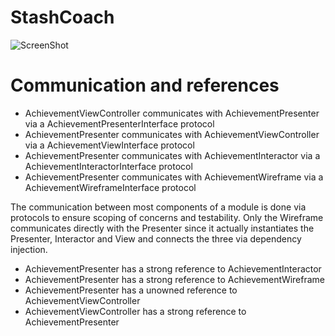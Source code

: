 # StashCoach

![ScreenShot](https://raw.github.com/4dot/StashCoach/master/Docs/architecture.png)


# Communication and references

- AchievementViewController communicates with AchievementPresenter via a AchievementPresenterInterface protocol
- AchievementPresenter communicates with AchievementViewController via a AchievementViewInterface protocol
- AchievementPresenter communicates with AchievementInteractor via a AchievementInteractorInterface protocol
- AchievementPresenter communicates with AchievementWireframe via a AchievementWireframeInterface protocol

The communication between most components of a module is done via protocols to ensure scoping of concerns and testability. Only the Wireframe communicates directly with the Presenter since it actually instantiates the Presenter, Interactor and View and connects the three via dependency injection.

- AchievementPresenter has a strong reference to AchievementInteractor
- AchievementPresenter has a strong reference to AchievementWireframe
- AchievementPresenter has a unowned reference to AchievementViewController
- AchievementViewController has a strong reference to AchievementPresenter
